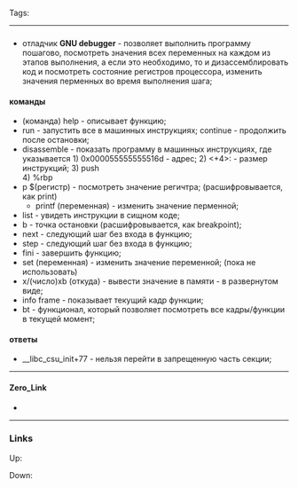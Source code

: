 Tags: 
***
###
- отладчик **GNU debugger** - позволяет выполнить программу пошагово, посмотреть значения всех переменных на каждом из этапов выполнения, а если это необходимо, то и дизассемблировать код и посмотреть состояние регистров процессора, изменить значения перменных во время выполнения шага;
#### команды
- (команда) help - описывает функцию;
- run - запустить все в машинных инструкциях; continue - продолжить после остановки;
- disassemble - показать программу в машинных инструкциях, где указывается
		1) 0x000055555555516d - адрес;
		2) <+4>: - размер инструкций;
		3) push   
		4) %rbp
- p $(регистр) - посмотреть значение регичтра; (расшифровывается, как print)
	- printf (переменная) - изменить значение перменной;
- list - увидеть инструкции в сищном коде;
- b - точка остановки (расшифровывается, как breakpoint);
- next - следующий шаг без входа в функцию;
- step - следующий шаг без входа в функцию;
- fini - завершить функцию;
- set (переменная) - изменить значение переменной; (пока не использовать)
- x/(число)xb (откуда) - вывести значение в памяти - в развернутом виде;
- info frame - показывает текущий кадр функции;
- bt - функционал, который позволяет посмотреть все кадры/функции в текущей момент;

#### ответы
- __libc_csu_init+77 - нельзя перейти в запрещенную часть секции;

***
#### Zero_Link
- 
***
### Links
Up:

Down:


